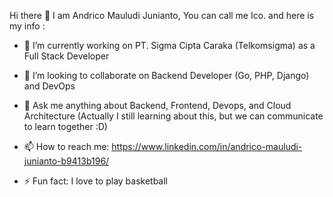 Hi there 👋
I am Andrico Mauludi Junianto, You can call me Ico. and here is my info :

- 🔭 I’m currently working on PT. Sigma Cipta Caraka (Telkomsigma) as a Full Stack Developer
- 👯 I’m looking to collaborate on Backend Developer (Go, PHP, Django) and DevOps
- 💬 Ask me anything about Backend, Frontend, Devops, and Cloud Architecture (Actually I still learning about this, but we can communicate to learn together :D)
- 📫 How to reach me: 
https://www.linkedin.com/in/andrico-mauludi-junianto-b9413b196/

- ⚡ Fun fact: I love to play basketball

